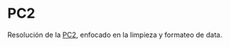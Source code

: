 # PC2
Resolución de la [PC2](https://nat-sf.github.io/PC2/), enfocado en la limpieza y formateo de data.
